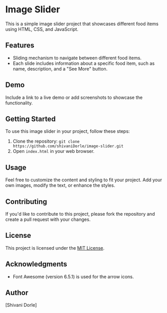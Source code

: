 # Image Slider

This is a simple image slider project that showcases different food items using HTML, CSS, and JavaScript.

## Features

- Sliding mechanism to navigate between different food items.
- Each slide includes information about a specific food item, such as name, description, and a "See More" button.

## Demo

Include a link to a live demo or add screenshots to showcase the functionality.

## Getting Started

To use this image slider in your project, follow these steps:

1. Clone the repository: `git clone https://github.com/shivaniDorle/image-slider.git`
2. Open `index.html` in your web browser.

## Usage

Feel free to customize the content and styling to fit your project. Add your own images, modify the text, or enhance the styles.

## Contributing

If you'd like to contribute to this project, please fork the repository and create a pull request with your changes.

## License

This project is licensed under the [MIT License](LICENSE).

## Acknowledgments

- Font Awesome (version 6.5.1) is used for the arrow icons.

## Author

[Shivani Dorle]

